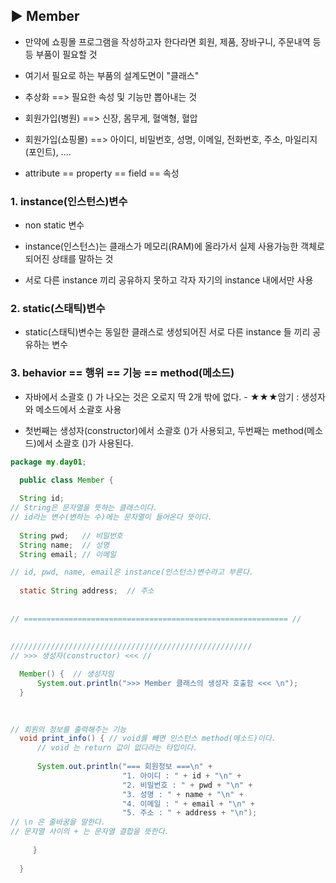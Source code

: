 ## ▶ Member

* 만약에 쇼핑몰 프로그램을 작성하고자 한다라면 회원, 제품, 장바구니, 주문내역 등등 부품이 필요할 것
  
* 여기서 필요로 하는 부품의 설계도면이 "클래스"
  
* 추상화 ==> 필요한 속성 및 기능만 뽑아내는 것
  
* 회원가입(병원)  ==> 신장, 몸무게, 혈액형, 혈압
  
* 회원가입(쇼핑몰)  ==> 아이디, 비밀번호, 성명, 이메일, 전화번호, 주소, 마일리지(포인트), ....
  
* attribute == property == field == 속성

### 1. instance(인스턴스)변수

* non static 변수
  
* instance(인스턴스)는 클래스가 메모리(RAM)에 올라가서 실제 사용가능한 객체로 되어진 상태를 말하는 것
  
* 서로 다른 instance 끼리 공유하지 못하고 각자 자기의 instance 내에서만 사용

### 2. static(스태틱)변수

* static(스태틱)변수는 동일한 클래스로 생성되어진 서로 다른 instance 들 끼리 공유하는 변수

### 3. behavior == 행위 == 기능 == method(메소드)

* 자바에서 소괄호 () 가 나오는 것은 오로지 딱 2개 밖에 없다. - ★★★암기 : 생성자와 메소드에서 소괄호 사용
  
* 첫번째는 생성자(constructor)에서 소괄호 ()가 사용되고, 두번째는 method(메소드)에서 소괄호 ()가 사용된다.  
  
```java
package my.day01;

  public class Member {
	
  String id;
// String은 문자열을 뜻하는 클래스이다.
// id라는 변수(변하는 수)에는 문자열이 들어온다 뜻이다.
  
  String pwd;   // 비밀번호
  String name;  // 성명
  String email; // 이메일

// id, pwd, name, email은 instance(인스턴스)변수라고 부른다.
  
  static String address;  // 주소
  
  
// =========================================================== //
  
  
//////////////////////////////////////////////////////
// >>> 생성자(constructor) <<< //

  Member() {  // 생성자임
	  System.out.println(">>> Member 클래스의 생성자 호출함 <<< \n");  
  }
  
  

// 회원의 정보를 출력해주는 기능
  void print_info() { // void를 빼면 인스턴스 method(메소드)이다.
	  // void 는 return 값이 없다라는 타입이다.
	  
	  System.out.println("=== 회원정보 ===\n" +
			             "1. 아이디 : " + id + "\n" +
			             "2. 비밀번호 : " + pwd + "\n" +
			             "3. 성명 : " + name + "\n" +
			             "4. 이메일 : " + email + "\n" +
			             "5. 주소 : " + address + "\n");
// \n 은 줄바꿈을 말한다.
// 문자열 사이의 + 는 문자열 결합을 뜻한다.
	  
     }
  
  }
  
